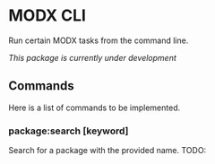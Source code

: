 # MODX CLI

Run certain MODX tasks from the command line.

*This package is currently under development*

## Commands

Here is a list of commands to be implemented.

### package:search [keyword]

Search for a package with the provided name. TODO: 
